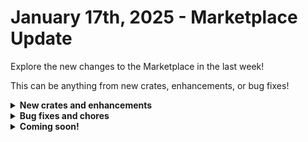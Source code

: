 # January 17th, 2025 - Marketplace Update

Explore the new changes to the Marketplace in the last week!

This can be anything from new crates, enhancements, or bug fixes!

<details>

<summary><strong>New crates and enhancements</strong></summary>

* Alert on Users without MFA Enforced
* Update On-Premise User Attributes

</details>

<details>

<summary><strong>Bug fixes and chores</strong></summary>

* GWS Onboard and Offboard
  * Fixed spelling of 'return' in options gen.
* Operational Analytics
  * Adjusted trigger check noop to follow first
* M365 User Onboarding
  * Updated licensing template and adjusted jinja to trim whitespace
* Sync AzureAD Account Information with ConnectWise PSA Contacts (v3)
  * Fixed "title" field for PSA contact not set correctly due to incorrect Jinja
* Rewst: User Onboarding
  * Included additional licenses on Pax8 to Microsoft Licence Lookup.
  * Fix "Licence Distributor: List Subscriptions" workflow failing when a product is not found in Pax8
* Export PSA Ticket Overview to CSV
  * Fixed inconsistent results due to date range not being set from beginning to end of day.
* Assign Asset/Config to Ticket based on Contact
  * Resolved JinjaEvaluationException by filtering Halo configurations to exclude items without an inventory\_number field.
* ConnectWise PSA Agreement Mapping
  * Fixed a JSON error when updating an agreement addition.
* Time Savings Report
  * Fixed an issue where it cannot group results by workflow on form submission if group by org is configured on cron trigger.
* PSA: Update Datto Ticket
  * Added lower filters when checking for `complete_workflow` parameters
* Kaseya VSA PS Workflow
  * Removed hardcoded engine address with variable
* Configure Out Of Office
  * Added handling for no value of `psa_default_board_id`
* Reset Microsoft MFA
  * Fixed workflow failing when configured PSA is ServiceNow or Halo PSA

</details>

<details>

<summary><strong>Coming soon!</strong></summary>

* Microsoft Onboarding/Offboarding Refactors

</details>

